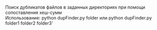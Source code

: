 Поиск дубликатов файлов в заданных директориях при помощи сопоставления хеш-сумм<br>
Использование: python dupFinder.py folder или python dupFinder.py folder1 folder2 folder3'
